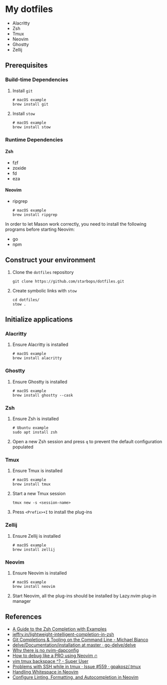 # My dotfiles

- Alacritty
- Zsh
- Tmux
- Neovim
- Ghostty
- Zellij

## Prerequisites

### Build-time Dependencies

1. Install `git`
   ```shell
   # macOS example
   brew install git
   ```
2. Install `stow`
   ```shell
   # macOS example
   brew install stow
   ```

### Runtime Dependencies

#### Zsh

- fzf
- zoxide
- fd
- eza

#### Neovim

- ripgrep
  ```shell
  # macOS example
  brew install ripgrep
  ```

In order to let Mason work correctly, you need to install the following programs before starting Neovim:

- go
- npm

## Construct your environment

1. Clone the `dotfiles` repository
   ```shell
   git clone https://github.com/starbops/dotfiles.git
   ```
2. Create symbolic links with `stow`
   ```shell
   cd dotfiles/
   stow .
   ```

## Initialize applications

### Alacritty

1. Ensure Alacritty is installed
   ```shell
   # macOS example
   brew install alacritty
   ```

### Ghostty

1. Ensure Ghostty is installed
   ```shell
   # macOS example
   brew install ghostty --cask
   ```

### Zsh

1. Ensure Zsh is installed
   ```shell
   # Ubuntu example
   sudo apt install zsh
   ```
2. Open a new Zsh session and press `q` to prevent the default configuration populated

### Tmux

1. Ensure Tmux is installed
   ```shell
   # macOS example
   brew install tmux
   ```
2. Start a new Tmux session
   ```shell
   tmux new -s <session-name>
   ```
3. Press `<Prefix>+I` to install the plug-ins

### Zellij

1. Ensure Zellij is installed
   ```shell
   # macOS example
   brew install zellij
   ```

### Neovim

1. Ensure Neovim is installed
   ```shell
   # macOS example
   brew install neovim
   ```
2. Start Neovim, all the plug-ins should be installed by Lazy.nvim plug-in manager

## References

- [A Guide to the Zsh Completion with Examples](https://thevaluable.dev/zsh-completion-guide-examples/)
- [jeffry.in/lightweight-intelligent-completion-in-zsh](https://jeffry.in/lightweight-intelligent-completion-in-zsh)
- [Git Completions & Tooling on the Command Line - Michael Bianco](https://mikebian.co/git-completions-tooling-on-the-command-line/)
- [delve/Documentation/installation at master · go-delve/delve](https://github.com/go-delve/delve/tree/master/Documentation/installation#macos-considerations)
- [Why there is no nvim-dapconfig](https://github.com/nvim-lua/wishlist/issues/37#issuecomment-1023363686)
- [How to debug like a PRO using Neovim 🔥](https://miguelcrespo.co/posts/how-to-debug-like-a-pro-using-neovim/)
- [vim tmux backspace ^? - Super User](https://superuser.com/questions/410864/vim-tmux-backspace/1726134#1726134)
- [Problems with SSH while in tmux · Issue #559 · gpakosz/.tmux](https://github.com/gpakosz/.tmux/issues/559#issuecomment-1366842709)
- [Handling Whitespace in Neovim](https://www.manjotbal.ca/blog/neovim-whitespace.html)
- [Configure Linting, Formatting, and Autocompletion in Neovim](https://andrewcourter.substack.com/p/configure-linting-formatting-and)
